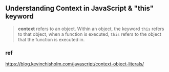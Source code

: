 ## Understanding Context in JavaScript & "this" keyword
> **context** refers to an object. Within an object, the keyword `this` refers to that object, when a function is executed, `this` refers to the object that the function is executed in.




### ref
https://blog.kevinchisholm.com/javascript/context-object-literals/

